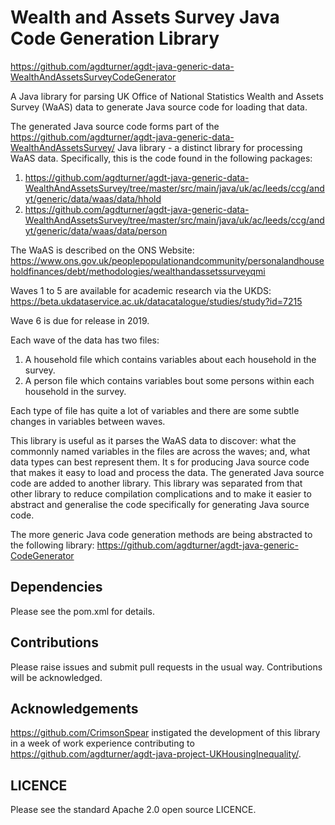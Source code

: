 # Wealth and Assets Survey Java Code Generation Library
https://github.com/agdturner/agdt-java-generic-data-WealthAndAssetsSurveyCodeGenerator

A Java library for parsing UK Office of National Statistics Wealth and Assets Survey (WaAS) data to generate Java source code for loading that data.

The generated Java source code forms part of the https://github.com/agdturner/agdt-java-generic-data-WealthAndAssetsSurvey/ Java library - a distinct library for processing WaAS data. Specifically, this is the code found in the following packages:
1. https://github.com/agdturner/agdt-java-generic-data-WealthAndAssetsSurvey/tree/master/src/main/java/uk/ac/leeds/ccg/andyt/generic/data/waas/data/hhold
2. https://github.com/agdturner/agdt-java-generic-data-WealthAndAssetsSurvey/tree/master/src/main/java/uk/ac/leeds/ccg/andyt/generic/data/waas/data/person

The WaAS is described on the ONS Website:
https://www.ons.gov.uk/peoplepopulationandcommunity/personalandhouseholdfinances/debt/methodologies/wealthandassetssurveyqmi

Waves 1 to 5 are available for academic research via the UKDS:
https://beta.ukdataservice.ac.uk/datacatalogue/studies/study?id=7215

Wave 6 is due for release in 2019.

Each wave of the data has two files:
1. A household file which contains variables about each household in the survey.
2. A person file which contains variables bout some persons within each household in the survey.

Each type of file has quite a lot of variables and there are some subtle changes in variables between waves.

This library is useful as it parses the WaAS data to discover: what the commonnly named variables in the files are across the waves; and, what data types can best represent them. It s for producing Java source code that makes it easy to load and process the data. The generated Java source code are added to another library. This library was separated from that other library to reduce compilation complications and to make it easier to abstract and generalise the code specifically for generating Java source code.

The more generic Java code generation methods are being abstracted to the following library:
https://github.com/agdturner/agdt-java-generic-CodeGenerator

## Dependencies
Please see the pom.xml for details.

## Contributions
Please raise issues and submit pull requests in the usual way. Contributions will be acknowledged.

## Acknowledgements
https://github.com/CrimsonSpear instigated the development of this library in a week of work experience contributing to https://github.com/agdturner/agdt-java-project-UKHousingInequality/.

## LICENCE
Please see the standard Apache 2.0 open source LICENCE.
